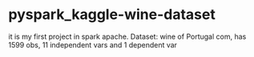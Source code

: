 # pyspark_kaggle-wine-dataset
it is my first project in spark apache. Dataset: wine of Portugal com, has 1599 obs, 11 independent vars and 1 dependent var
